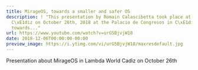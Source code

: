 ```yaml
---
title: MirageOS, towards a smaller and safer OS
description: ! "This presentation by Romain Calascibetta took place at Lambda World
  C\xE1diz on October 26th, 2018 at the Palacio de Congresos in C\xE1diz, Spain.MirageOS,
  towards..."
url: https://www.youtube.com/watch?v=urG5BjvjW18
date: 2018-12-06T00:00:00-00:00
preview_image: https://i.ytimg.com/vi/urG5BjvjW18/maxresdefault.jpg
---
```


<p>Presentation about MirageOS in Lambda World Cadìz on October 26th</p>
